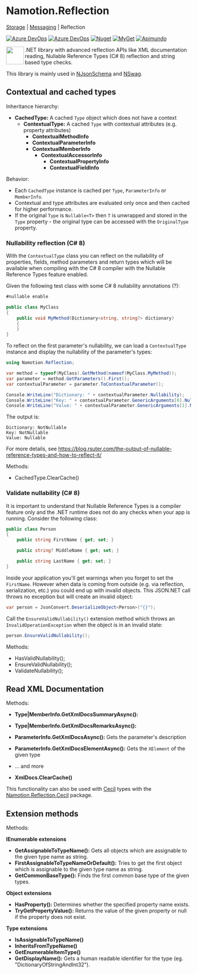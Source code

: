 # Namotion.Reflection

[Storage](https://github.com/RicoSuter/Namotion.Storage) | [Messaging](https://github.com/RicoSuter/Namotion.Messaging) | Reflection

[![Azure DevOps](https://img.shields.io/azure-devops/build/rsuter/Namotion/16/master.svg)](https://dev.azure.com/rsuter/Namotion/_build?definitionId=16)
[![Azure DevOps](https://img.shields.io/azure-devops/coverage/rsuter/Namotion/16/master.svg)](https://dev.azure.com/rsuter/Namotion/_build?definitionId=16)
[![Nuget](https://img.shields.io/nuget/v/Namotion.Reflection.svg)](https://www.nuget.org/packages/Namotion.Reflection/)
[![MyGet](https://img.shields.io/myget/namotion-reflection/v/Namotion.Reflection.svg?label=preview%20nuget)](https://www.myget.org/feed/Packages/namotion-reflection)
[![Apimundo](https://img.shields.io/badge/Namotion.Reflection%20API-Apimundo-728199.svg)](https://apimundo.com/organizations/nuget-org/nuget-feeds/public/packages/Namotion.Reflection/versions/latest?tab=types)

<img align="left" src="https://raw.githubusercontent.com/RicoSuter/Namotion.Reflection/master/assets/Icon.png" width="48px" height="48px">

.NET library with advanced reflection APIs like XML documentation reading, Nullable Reference Types (C# 8) reflection and string based type checks.

This library is mainly used in [NJsonSchema](https://github.com/RicoSuter/NJsonSchema) and [NSwag](https://github.com/RicoSuter/NSwag).

## Contextual and cached types

Inheritance hierarchy: 

- **CachedType:** A cached `Type` object which does not have a context
    - **ContextualType:** A cached `Type` with contextual attributes (e.g. property attributes)
        - **ContextualMethodInfo**
	    - **ContextualParameterInfo**
	    - **ContextualMemberInfo**
            - **ContextualAccessorInfo**
		        - **ContextualPropertyInfo**
			    - **ContextualFieldInfo**

Behavior: 

- Each `CachedType` instance is cached per `Type`, `ParameterInfo` or `MemberInfo`.
- Contextual and type attributes are evaluated only once and then cached for higher performance.
- If the original `Type` is `Nullable<T>` then `T` is unwrapped and stored in the `Type` property - the original type can be accessed with the `OriginalType` property.

### Nullability reflection (C# 8)

With the `ContextualType` class you can reflect on the nullability of properties, fields, method parameters and return types which will be available when compiling with the C# 8 compiler with the Nullable Reference Types feature enabled. 

Given the following test class with some C# 8 nullability annotations (?):

```csharp
#nullable enable

public class MyClass
{
    public void MyMethod(Dictionary<string, string?> dictionary)
    {
    }
}
```

To reflect on the first parameter's nullability, we can load a `ContextualType` instance and display the nullability of the parameter's types:

```csharp
using Namotion.Reflection;

var method = typeof(MyClass).GetMethod(nameof(MyClass.MyMethod));
var parameter = method.GetParameters().First();
var contextualParameter = parameter.ToContextualParameter();

Console.WriteLine("Dictionary: " + contextualParameter.Nullability);
Console.WriteLine("Key: " + contextualParameter.GenericArguments[0].Nullability);
Console.WriteLine("Value: " + contextualParameter.GenericArguments[1].Nullability);
```

The output is: 

```
Dictionary: NotNullable
Key: NotNullable
Value: Nullable
```

For more details, see https://blog.rsuter.com/the-output-of-nullable-reference-types-and-how-to-reflect-it/

Methods: 

- CachedType.ClearCache()

### Validate nullability (C# 8)

It is important to understand that Nullable Reference Types is a compiler feature only and the .NET runtime does not do any checks when your app is running. Consider the following class: 

```csharp
public class Person
{
    public string FirstName { get; set; }

    public string? MiddleName { get; set; }

    public string LastName { get; set; }
}
```

Inside your application you'll get warnings when you forget to set the `FirstName`. However when data is coming from outside (e.g. via reflection, serialization, etc.) you could end up with invalid objects. This JSON.NET call throws no exception but will create an invalid object:

```csharp
var person = JsonConvert.DeserializeObject<Person>("{}");
```

Call the `EnsureValidNullability()` extension method which throws an `InvalidOperationException` when the object is in an invalid state:

```csharp
person.EnsureValidNullability();
```

Methods: 

- HasValidNullability();
- EnsureValidNullability();
- ValidateNullability();

## Read XML Documentation

Methods: 

- **Type|MemberInfo.GetXmlDocsSummaryAsync():**
- **Type|MemberInfo.GetXmlDocsRemarksAsync():**
- **ParameterInfo.GetXmlDocsAsync():** Gets the parameter's description
- **ParameterInfo.GetXmlDocsElementAsync():** Gets the `XElement` of the given type
- ... and more

- **XmlDocs.ClearCache()**

This functionality can also be used with [Cecil](https://github.com/jbevain/cecil) types with the [Namotion.Reflection.Cecil](https://apimundo.com/organizations/nuget-org/nuget-feeds/public/packages/Namotion.Reflection.Cecil/versions/latest/) package.

## Extension methods

Methods: 

**IEnumerable extensions**

- **GetAssignableToTypeName():** Gets all objects which are assignable to the given type name as string.
- **FirstAssignableToTypeNameOrDefault():** Tries to get the first object which is assignable to the given type name as string.
- **GetCommonBaseType():** Finds the first common base type of the given types.

**Object extensions**

- **HasProperty():** Determines whether the specified property name exists.
- **TryGetPropertyValue():** Returns the value of the given property or null if the property does not exist.

**Type extensions**

- **IsAssignableToTypeName()**
- **InheritsFromTypeName()**
- **GetEnumerableItemType()** 
- **GetDisplayName():** Gets a human readable identifier for the type (eg. "DictionaryOfStringAndInt32").
